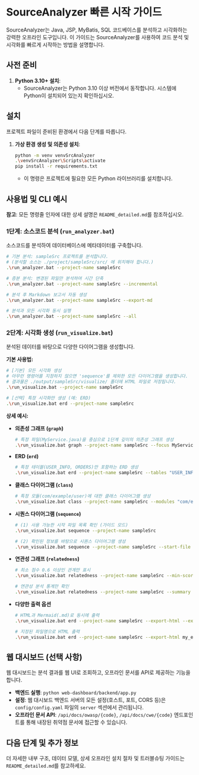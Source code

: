 # SourceAnalyzer 빠른 시작 가이드

SourceAnalyzer는 Java, JSP, MyBatis, SQL 코드베이스를 분석하고 시각화하는 강력한 오프라인 도구입니다. 이 가이드는 SourceAnalyzer를 사용하여 코드 분석 및 시각화를 빠르게 시작하는 방법을 설명합니다.

## 사전 준비

1.  **Python 3.10+ 설치**:
    *   SourceAnalyzer는 Python 3.10 이상 버전에서 동작합니다. 시스템에 Python이 설치되어 있는지 확인하십시오.

## 설치

프로젝트 파일이 준비된 환경에서 다음 단계를 따릅니다.

1.  **가상 환경 생성 및 의존성 설치**:
    ```bash
    python -m venv venvSrcAnalyzer
    .\venvSrcAnalyzer\Scripts\activate
    pip install -r requirements.txt
    ```
    *   이 명령은 프로젝트에 필요한 모든 Python 라이브러리를 설치합니다.

## 사용법 및 CLI 예시

**참고**: 모든 명령줄 인자에 대한 상세 설명은 `README_detailed.md`를 참조하십시오.

### 1단계: 소스코드 분석 (`run_analyzer.bat`)

소스코드를 분석하여 데이터베이스에 메타데이터를 구축합니다.

```bash
# 기본 분석: sampleSrc 프로젝트를 분석합니다.
# (분석할 소스는 ./project/sampleSrc/src/ 에 위치해야 합니다.)
.\run_analyzer.bat --project-name sampleSrc

# 증분 분석: 변경된 파일만 분석하여 시간 단축
.\run_analyzer.bat --project-name sampleSrc --incremental

# 분석 후 Markdown 보고서 자동 생성
.\run_analyzer.bat --project-name sampleSrc --export-md

# 분석과 모든 시각화 동시 실행
.\run_analyzer.bat --project-name sampleSrc --all
```

### 2단계: 시각화 생성 (`run_visualize.bat`)

분석된 데이터를 바탕으로 다양한 다이어그램을 생성합니다.

**기본 사용법:**
```bash
# [기본] 모든 시각화 생성
# 아무런 명령어를 지정하지 않으면 'sequence'를 제외한 모든 다이어그램을 생성합니다.
# 결과물은 ./output/sampleSrc/visualize/ 폴더에 HTML 파일로 저장됩니다.
.\run_visualize.bat --project-name sampleSrc

# [선택] 특정 시각화만 생성 (예: ERD)
.\run_visualize.bat erd --project-name sampleSrc
```

**상세 예시:**

*   **의존성 그래프 (`graph`)**
    ```bash
    # 특정 파일(MyService.java)을 중심으로 1단계 깊이의 의존성 그래프 생성
    .\run_visualize.bat graph --project-name sampleSrc --focus MyService.java --depth 1
    ```

*   **ERD (`erd`)**
    ```bash
    # 특정 테이블(USER_INFO, ORDERS)만 포함하는 ERD 생성
    .\run_visualize.bat erd --project-name sampleSrc --tables "USER_INFO,ORDERS"
    ```

*   **클래스 다이어그램 (`class`)**
    ```bash
    # 특정 모듈(com/example/user)에 대한 클래스 다이어그램 생성
    .\run_visualize.bat class --project-name sampleSrc --modules "com/example/user"
    ```

*   **시퀀스 다이어그램 (`sequence`)**
    ```bash
    # (1) 사용 가능한 시작 파일 목록 확인 (가이드 모드)
    .\run_visualize.bat sequence --project-name sampleSrc

    # (2) 확인된 정보를 바탕으로 시퀀스 다이어그램 생성
    .\run_visualize.bat sequence --project-name sampleSrc --start-file "com/example/MyController.java" --start-method "myMethod"
    ```

*   **연관성 그래프 (`relatedness`)**
    ```bash
    # 최소 점수 0.6 이상인 관계만 표시
    .\run_visualize.bat relatedness --project-name sampleSrc --min-score 0.6

    # 연관성 분석 통계만 확인
    .\run_visualize.bat relatedness --project-name sampleSrc --summary
    ```

*   **다양한 출력 옵션**
    ```bash
    # HTML과 Mermaid(.md)로 동시에 출력
    .\run_visualize.bat erd --project-name sampleSrc --export-html --export-mermaid

    # 지정된 파일명으로 HTML 출력
    .\run_visualize.bat erd --project-name sampleSrc --export-html my_erd.html
    ```

## 웹 대시보드 (선택 사항)

웹 대시보드는 분석 결과를 웹 UI로 조회하고, 오프라인 문서를 API로 제공하는 기능을 합니다.

*   **백엔드 실행**: `python web-dashboard/backend/app.py`
*   **설정**: 웹 대시보드 백엔드 서버의 모든 설정(호스트, 포트, CORS 등)은 `config/config.yaml` 파일의 `server` 섹션에서 관리됩니다.
*   **오프라인 문서 API**: `/api/docs/owasp/{code}`, `/api/docs/cwe/{code}` 엔드포인트를 통해 내장된 취약점 문서에 접근할 수 있습니다.

## 다음 단계 및 추가 정보

더 자세한 내부 구조, 데이터 모델, 상세 오프라인 설치 절차 및 트러블슈팅 가이드는 `README_detailed.md`를 참고하세요.
